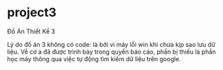 # project3
Đồ Án Thiết Kế 3

Lý do đồ án 3 không có code: là bởi vì máy  lỗi win khi chưa kịp sao lưu dữ liệu. 
Về cơ a đã được trình bày trong quyển báo cáo, phần bị thiếu là phần  học máy thông qua việc tự động tìm kiếm dữ liệu trên google.
